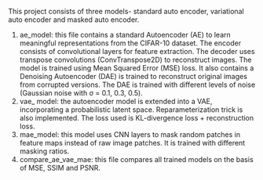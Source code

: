 This project consists of three models- standard auto encoder, variational auto encoder and masked auto encoder.
1. ae_model: this file contains a standard Autoencoder (AE) to learn meaningful representations from the CIFAR-10 dataset. The encoder consists of convolutional layers for feature extraction. The decoder uses transpose convolutions (ConvTranspose2D) to reconstruct images. The model is trained using Mean Squared Error (MSE) loss. It also contains a Denoising Autoencoder (DAE) is trained to reconstruct original images from corrupted versions. The DAE is trained with different levels of noise (Gaussian noise with σ = 0.1, 0.3, 0.5).
2. vae_ model: the autoencoder model is extended into a VAE, incorporating a probabilistic latent space. Reparameterization trick is also implemented. The loss used is KL-divergence loss + reconstruction loss.
3. mae_model: this model uses CNN layers to mask random patches in feature maps instead of raw image patches. It is trained with different masking ratios.
4. compare_ae_vae_mae: this file compares all trained models on the basis of MSE, SSIM and PSNR.
